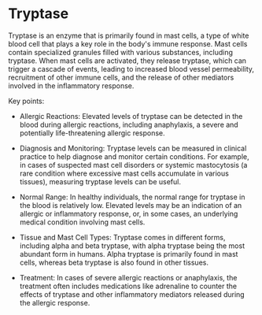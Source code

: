 # Tryptase

Tryptase is an enzyme that is primarily found in mast cells, a type of white blood cell that plays a key role in the body's immune response. Mast cells contain specialized granules filled with various substances, including tryptase. When mast cells are activated, they release tryptase, which can trigger a cascade of events, leading to increased blood vessel permeability, recruitment of other immune cells, and the release of other mediators involved in the inflammatory response.

Key points:

* Allergic Reactions: Elevated levels of tryptase can be detected in the blood during allergic reactions, including anaphylaxis, a severe and potentially life-threatening allergic response.

* Diagnosis and Monitoring: Tryptase levels can be measured in clinical practice to help diagnose and monitor certain conditions. For example, in cases of suspected mast cell disorders or systemic mastocytosis (a rare condition where excessive mast cells accumulate in various tissues), measuring tryptase levels can be useful.

* Normal Range: In healthy individuals, the normal range for tryptase in the blood is relatively low. Elevated levels may be an indication of an allergic or inflammatory response, or, in some cases, an underlying medical condition involving mast cells.

* Tissue and Mast Cell Types: Tryptase comes in different forms, including alpha and beta tryptase, with alpha tryptase being the most abundant form in humans. Alpha tryptase is primarily found in mast cells, whereas beta tryptase is also found in other tissues.

* Treatment: In cases of severe allergic reactions or anaphylaxis, the treatment often includes medications like adrenaline to counter the effects of tryptase and other inflammatory mediators released during the allergic response.
